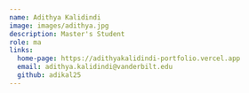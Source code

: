 ```yaml
---
name: Adithya Kalidindi
image: images/adithya.jpg
description: Master's Student
role: ma
links:
  home-page: https://adithyakalidindi-portfolio.vercel.app
  email: adithya.kalidindi@vanderbilt.edu
  github: adikal25
---
```

